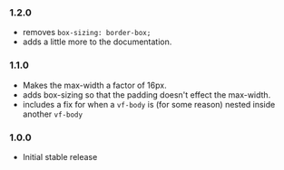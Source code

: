 ### 1.2.0

* removes `box-sizing: border-box;`
* adds a little more to the documentation.

### 1.1.0

* Makes the max-width a factor of 16px.
* adds box-sizing so that the padding doesn't effect the max-width.
* includes a fix for when a `vf-body` is (for some reason) nested inside another `vf-body`
### 1.0.0

* Initial stable release

